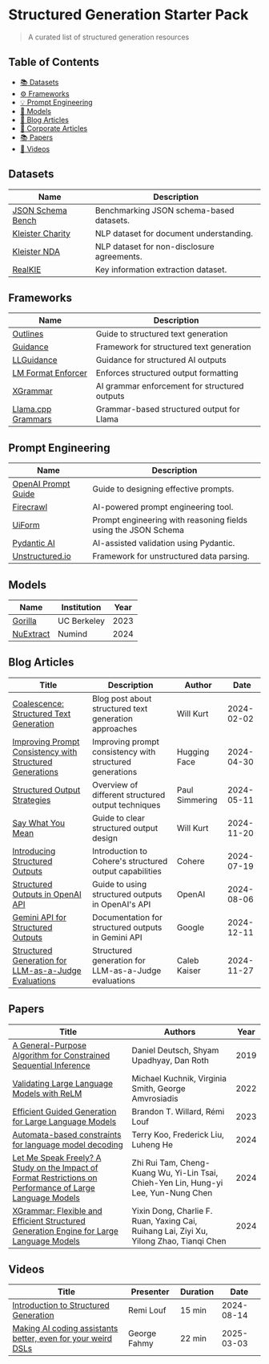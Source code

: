 # Structured Generation Starter Pack

> A curated list of structured generation resources

## Table of Contents

- [:books: Datasets](#datasets)
- [:gear: Frameworks](#frameworks)
- [:bulb: Prompt Engineering](#prompt-engineering)
- [:brain: Models](#models)
- [:memo: Blog Articles](#blog-articles)
- [:office: Corporate Articles](#corporate-articles)
- [:books: Papers](#papers)
- [:movie_camera: Videos](#videos)

## Datasets

| Name | Description |
| --- | --- |
| [JSON Schema Bench](https://github.com/guidance-ai/jsonschemabench) | Benchmarking JSON schema-based datasets. |
| [Kleister Charity](https://github.com/applicaai/kleister-charity/) | NLP dataset for document understanding. |
| [Kleister NDA](https://github.com/applicaai/kleister-nda) | NLP dataset for non-disclosure agreements. |
| [RealKIE](https://github.com/IndicoDataSolutions/RealKIE) | Key information extraction dataset. |

## Frameworks

| Name | Description |
| --- | --- |
| [Outlines](https://github.com/dottxt-ai/outlines) | Guide to structured text generation | 
| [Guidance](https://github.com/guidance-ai/guidance) | Framework for structured text generation | 
| [LLGuidance](https://github.com/guidance-ai/llguidance) | Guidance for structured AI outputs | 
| [LM Format Enforcer](https://github.com/noamgat/lm-format-enforcer) | Enforces structured output formatting | 
| [XGrammar](https://github.com/mlc-ai/xgrammar) | AI grammar enforcement for structured outputs | 
| [Llama.cpp Grammars](https://github.com/ggerganov/llama.cpp/blob/master/grammars/README.md) | Grammar-based structured output for Llama |

## Prompt Engineering

| Name | Description |
| --- | --- |
| [OpenAI Prompt Guide](https://platform.openai.com/docs/guides/prompt-generation) | Guide to designing effective prompts. |
| [Firecrawl](https://github.com/mendableai/firecrawl) | AI-powered prompt engineering tool. |
| [UiForm](https://github.com/UiForm/uiform) | Prompt engineering with reasoning fields using the JSON Schema |
| [Pydantic AI](https://github.com/pydantic/pydantic-ai) | AI-assisted validation using Pydantic. |
| [Unstructured.io](https://unstructured.io) | Framework for unstructured data parsing. |

## Models

| Name | Institution | Year |
| --- | --- | --- |
| [Gorilla](https://gorilla.cs.berkeley.edu) | UC Berkeley | 2023 |
| [NuExtract](https://numind.ai/blog/nuextract-a-foundation-model-for-structured-extraction) | Numind | 2024 |

## Blog Articles
| Title | Description | Author | Date |
| --- | --- | --- | --- |
| [Coalescence: Structured Text Generation](https://blog.dottxt.co/coalescence.html) | Blog post about structured text generation approaches | Will Kurt | 2024-02-02 |
| [Improving Prompt Consistency with Structured Generations](https://huggingface.co/blog/evaluation-structured-outputs) | Improving prompt consistency with structured generations | Hugging Face | 2024-04-30 |
| [Structured Output Strategies](https://simmering.dev/blog/structured_output/) | Overview of different structured output techniques | Paul Simmering | 2024-05-11 |
| [Say What You Mean](https://blog.dottxt.co/say-what-you-mean.html) | Guide to clear structured output design | Will Kurt | 2024-11-20 |
| [Introducing Structured Outputs](https://cohere.com/blog/introducing-structured-outputs) | Introduction to Cohere's structured output capabilities | Cohere | 2024-07-19 |
| [Structured Outputs in OpenAI API](https://openai.com/index/introducing-structured-outputs-in-the-api/) | Guide to using structured outputs in OpenAI's API | OpenAI | 2024-08-06 |
| [Gemini API for Structured Outputs](https://ai.google.dev/gemini-api/docs/structured-output) | Documentation for structured outputs in Gemini API | Google | 2024-12-11 |
| [Structured Generation for LLM-as-a-Judge Evaluations](https://www.comet.com/site/blog/structured-generation-llm-as-a-judge/) | Structured generation for LLM-as-a-Judge evaluations | Caleb Kaiser | 2024-11-27 |

## Papers
| Title | Authors | Year |
| --- | --- | --- |
| [A General-Purpose Algorithm for Constrained Sequential Inference](https://aclanthology.org/K19-1045/) | Daniel Deutsch, Shyam Upadhyay, Dan Roth | 2019 |
| [Validating Large Language Models with ReLM](https://arxiv.org/abs/2211.15458) | Michael Kuchnik, Virginia Smith, George Amvrosiadis | 2022 |
| [Efficient Guided Generation for Large Language Models](https://arxiv.org/abs/2307.09702) | Brandon T. Willard, Rémi Louf | 2023 |
| [Automata-based constraints for language model decoding](https://arxiv.org/abs/2407.08103) | Terry Koo, Frederick Liu, Luheng He | 2024 |
| [Let Me Speak Freely? A Study on the Impact of Format Restrictions on Performance of Large Language Models](https://arxiv.org/abs/2408.02442) | Zhi Rui Tam, Cheng-Kuang Wu, Yi-Lin Tsai, Chieh-Yen Lin, Hung-yi Lee, Yun-Nung Chen | 2024 |
| [XGrammar: Flexible and Efficient Structured Generation Engine for Large Language Models](https://arxiv.org/abs/2411.15100) | Yixin Dong, Charlie F. Ruan, Yaxing Cai, Ruihang Lai, Ziyi Xu, Yilong Zhao, Tianqi Chen | 2024 |

## Videos
| Title | Presenter | Duration | Date |
| --- | --- | --- | --- |
| [Introduction to Structured Generation](http://youtube.com/watch?v=aNmfvN6S_n4) | Remi Louf | 15 min | 2024-08-14 |
| [Making AI coding assistants better, even for your weird DSLs](https://www.youtube.com/watch?v=ulAOjl4OM5M) | George Fahmy | 22 min | 2025-03-03 |
